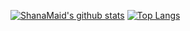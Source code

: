 [![ShanaMaid's github stats](https://github-readme-stats.vercel.app/api?username=ShanaMaid&show_icons=true&title_color=fff&icon_color=79ff97&text_color=9f9f9f&bg_color=151515)](https://github.com/ShanaMaid/)
[![Top Langs](https://github-readme-stats.vercel.app/api/top-langs/?username=ShanaMaid&show_icons=true&title_color=fff&icon_color=79ff97&text_color=9f9f9f&bg_color=151515&hide=Jupyter+Notebook)](https://github.com/anuraghazra/github-readme-stats)
